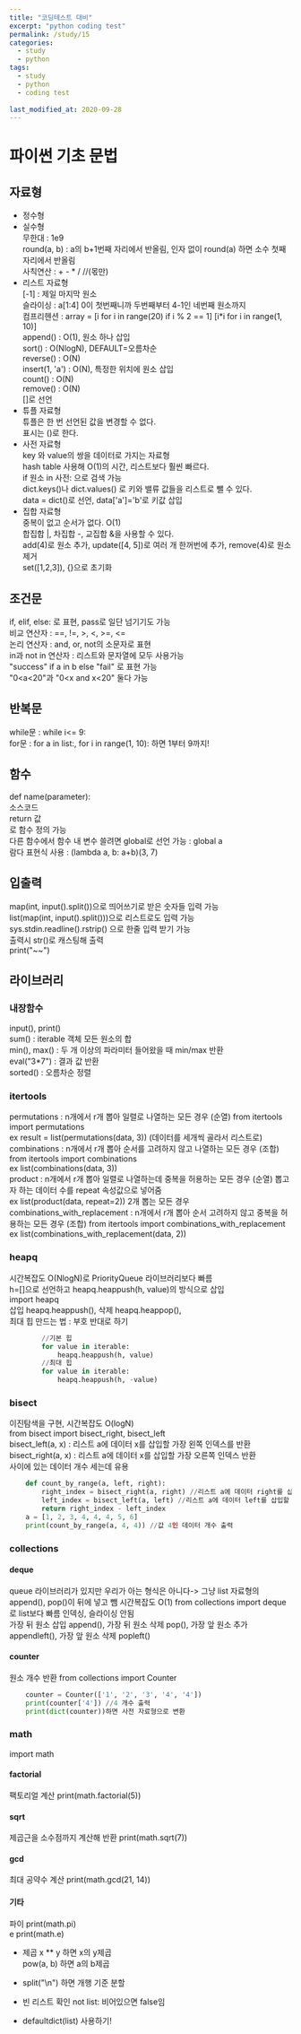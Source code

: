 ```yaml
---
title: "코딩테스트 대비"
excerpt: "python coding test"
permalink: /study/15
categories:
  - study
  - python
tags:
  - study
  - python
  - coding test
  
last_modified_at: 2020-09-28
--- 
```

# 파이썬 기초 문법
## 자료형
- 정수형  
- 실수형  
무한대 : 1e9  
round(a, b) : a의 b+1번째 자리에서 반올림, 인자 없이 round(a) 하면 소수 첫째 자리에서 반올림  
사칙연산 : + - * / //(몫만)  
- 리스트 자료형  
[-1] : 제일 마지막 원소  
슬라이싱 : a[1:4] 0이 첫번째니까 두번째부터 4-1인 네번째 원소까지  
컴프리헨션 : array = [i for i in range(20) if i % 2 == 1] [i*i for i in range(1, 10)]  
append() : O(1), 원소 하나 삽입  
sort() : O(NlogN), DEFAULT=오름차순  
reverse() : O(N)  
insert(1, 'a') : O(N), 특정한 위치에 원소 삽입  
count() : O(N)  
remove() : O(N)  
[]로 선언   
- 튜플 자료형  
튜플은 한 번 선언된 값을 변경할 수 없다.  
표시는 ()로 한다.  
- 사전 자료형  
key 와 value의 쌍을 데이터로 가지는 자료형  
hash table 사용해 O(1)의 시간, 리스트보다 훨씬 빠르다.  
if 원소 in 사전: 으로 검색 가능  
dict.keys()나 dict.values() 로 키와 밸류 값들을 리스트로 뺄 수 있다.  
data = dict()로 선언, data['a']='b'로 키값 삽입  
- 집합 자료형  
중복이 없고 순서가 없다.  O(1)  
합집합 |, 차집합 -, 교집합 &을 사용할 수 있다.  
add(4)로 원소 추가, update([4, 5])로 여러 개 한꺼번에 추가, remove(4)로 원소 제거  
set([1,2,3]), {}으로 초기화

## 조건문  
if, elif, else: 로 표현, pass로 일단 넘기기도 가능  
비교 연산자 : ==, !=, >, <, >=, <=  
논리 연산자 : and, or, not의 소문자로 표현  
in과 not in 연산자 : 리스트와 문자열에 모두 사용가능  
"success" if a in b else "fail" 로 표현 가능  
"0<a<20"과 "0<x and x<20" 둘다 가능  

## 반복문  
while문 : while i<= 9:  
for문 : for a in list:, for i in range(1, 10): 하면 1부터 9까지!  

## 함수  
def name(parameter):  
        소스코드  
        return 값  
로 함수 정의 가능  
다른 함수에서 함수 내 변수 쓸려면 global로 선언 가능 : global a  
람다 표현식 사용 : (lambda a, b: a+b)(3, 7)  

## 입출력  
map(int, input().split())으로 띄어쓰기로 받은 숫자들 입력 가능  
list(map(int, input().split()))으로 리스트로도 입력 가능  
sys.stdin.readline().rstrip() 으로 한줄 입력 받기 가능  
출력시 str()로 캐스팅해 출력  
print("~~")  

## 라이브러리  
### 내장함수  
input(), print()  
sum() : iterable 객체 모든 원소의 합  
min(), max() : 두 개 이상의 파라미터 들어왔을 때 min/max 반환  
eval("3*7") : 결과 값 반환  
sorted() : 오름차순 정렬  

### itertools  
permutations : n개에서 r개 뽑아 일렬로 나열하는 모든 경우 (순열)  from itertools import permutations  
ex result = list(permutations(data, 3)) (데이터를 세개씩 골라서 리스트로)  
combinations : n개에서 r개 뽑아 순서를 고려하지 않고 나열하는 모든 경우 (조합) from itertools import combinations  
ex list(combinations(data, 3))  
product : n개에서 r개 뽑아 일렬로 나열하는데 중복을 허용하는 모든 경우 (순열) 뽑고자 하는 데이터 수를 repeat 속성값으로 넣어줌  
ex list(product(data, repeat=2)) 2개 뽑는 모든 경우  
combinations_with_replacement : n개에서 r개 뽑아 순서 고려하지 않고 중복을 허용하는 모든 경우 (조합) from itertools import combinations_with_replacement  
ex list(combinations_with_replacement(data, 2))

### heapq  
시간복잡도 O(NlogN)로 PriorityQueue 라이브러리보다 빠름  
h=[]으로 선언하고 heapq.heappush(h, value)의 방식으로 삽입  
import heapq  
삽입 heapq.heappush(), 삭제 heapq.heappop(),  
최대 힙 만드는 법 : 부호 반대로 하기          
```python
        //기본 힙
        for value in iterable:
            heapq.heappush(h, value)
        //최대 힙
        for value in iterable:
            heapq.heappush(h, -value)
```  

### bisect  
이진탐색을 구현, 시간복잡도 O(logN)  
from bisect import bisect_right, bisect_left  
bisect_left(a, x) : 리스트 a에 데이터 x를 삽입할 가장 왼쪽 인덱스를 반환  
bisect_right(a, x) : 리스트 a에 데이터 x를 삽입할 가장 오른쪽 인덱스 반환  
사이에 있는 데이터 개수 세는데 유용  
```python
    def count_by_range(a, left, right):
        right_index = bisect_right(a, right) //리스트 a에 데이터 right를 삽입할 가장 오른쪽 인덱스 나옴
        left_index = bisect_left(a, left) //리스트 a에 데이터 left를 삽입할 가장 왼쪽 인덱스 나옴
        return right_index - left_index
    a = [1, 2, 3, 4, 4, 4, 5, 6]  
    print(count_by_range(a, 4, 4)) //값 4인 데이터 개수 출력  
```  

### collections  
#### deque  
queue 라이브러리가 있지만 우리가 아는 형식은 아니다-> 그냥 list 자료형의 append(), pop()이 뒤에 넣고 뺌
시간복잡도 O(1) from collections import deque로 list보다 빠름
인덱싱, 슬라이싱 안됨  
가장 뒤 원소 삽입 append(), 가장 뒤 원소 삭제 pop(), 가장 앞 원소 추가 appendleft(), 가장 앞 원소 삭제 popleft()  

#### counter  
원소 개수 반환 from collections import Counter  
```python  
    counter = Counter(['1', '2', '3', '4', '4'])
    print(counter['4']) //4 개수 출력
    print(dict(counter))하면 사전 자료형으로 변환
```  

### math  
import math  

#### factorial  
팩토리얼 계산 print(math.factorial(5))  

#### sqrt  
제곱근을 소수점까지 계산해 반환 print(math.sqrt(7))  

#### gcd  
최대 공약수 계산 print(math.gcd(21, 14))  

#### 기타 
파이 print(math.pi)  
e print(math.e)  

+ 제곱
x ** y 하면 x의 y제곱  
pow(a, b) 하면 a의 b제곱  

+ split("\n") 하면 개행 기준 분할

+ 빈 리스트 확인 not list: 비어있으면 false임  

+ defaultdict(list) 사용하기!